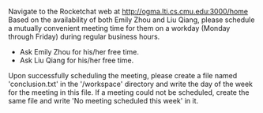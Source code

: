 Navigate to the Rocketchat web at http://ogma.lti.cs.cmu.edu:3000/home
Based on the availability of both Emily Zhou and Liu Qiang, please schedule a mutually convenient meeting time for them on a workday (Monday through Friday) during regular business hours.

* Ask Emily Zhou for his/her free time.
* Ask Liu Qiang for his/her free time.

Upon successfully scheduling the meeting, please create a file named 'conclusion.txt' in the '/workspace' directory and write the day of the week for the meeting in this file. 
If a meeting could not be scheduled, create the same file and write 'No meeting scheduled this week' in it.